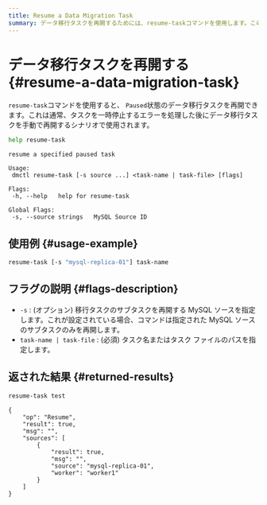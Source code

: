 ```yaml
---
title: Resume a Data Migration Task
summary: データ移行タスクを再開するためには、resume-taskコマンドを使用します。このコマンドは、一時停止したタスクを再開する際に使用されます。-sフラグを使用してMySQLソースを指定し、指定したソースのサブタスクのみを再開することも可能です。タスク名またはタスクファイルのパスを指定することで、再開するタスクを指定します。再開後の結果は、opが"Resume"でresultがtrueとなります。
---
```


# データ移行タスクを再開する {#resume-a-data-migration-task}

`resume-task`コマンドを使用すると、 `Paused`状態のデータ移行タスクを再開できます。これは通常、タスクを一時停止するエラーを処理した後にデータ移行タスクを手動で再開するシナリオで使用されます。

```bash
help resume-task
```

    resume a specified paused task

    Usage:
     dmctl resume-task [-s source ...] <task-name | task-file> [flags]

    Flags:
     -h, --help   help for resume-task

    Global Flags:
     -s, --source strings   MySQL Source ID

## 使用例 {#usage-example}

```bash
resume-task [-s "mysql-replica-01"] task-name
```

## フラグの説明 {#flags-description}

-   `-s` : (オプション) 移行タスクのサブタスクを再開する MySQL ソースを指定します。これが設定されている場合、コマンドは指定された MySQL ソースのサブタスクのみを再開します。
-   `task-name | task-file` : (必須) タスク名またはタスク ファイルのパスを指定します。

## 返された結果 {#returned-results}

```bash
resume-task test
```

    {
        "op": "Resume",
        "result": true,
        "msg": "",
        "sources": [
            {
                "result": true,
                "msg": "",
                "source": "mysql-replica-01",
                "worker": "worker1"
            }
        ]
    }
